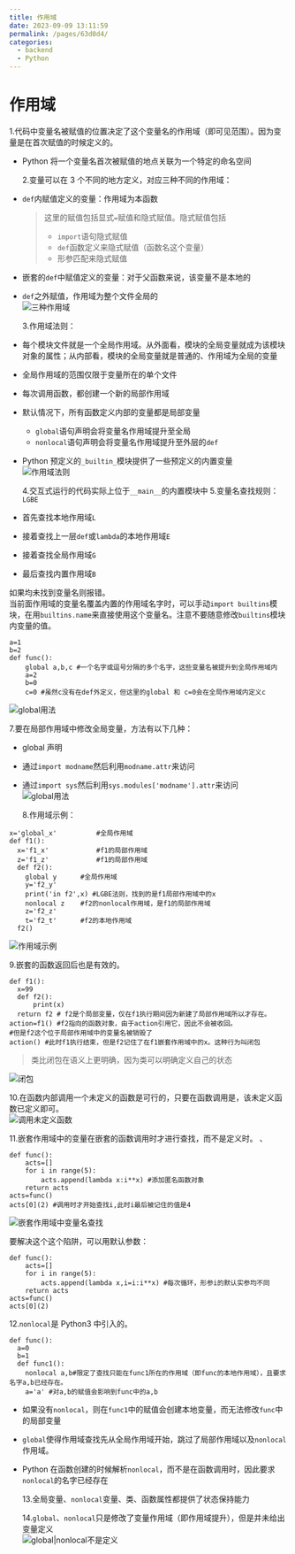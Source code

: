 ```yaml
---
title: 作用域
date: 2023-09-09 13:11:59
permalink: /pages/63d0d4/
categories:
  - backend
  - Python
---
```

# 作用域

1.代码中变量名被赋值的位置决定了这个变量名的作用域（即可见范围）。因为变量是在首次赋值的时候定义的。

- Python 将一个变量名首次被赋值的地点关联为一个特定的命名空间

  2.变量可以在 3 个不同的地方定义，对应三种不同的作用域：

- `def`内赋值定义的变量：作用域为本函数
  > 这里的赋值包括显式`=`赋值和隐式赋值。隐式赋值包括
  >
  > - `import`语句隐式赋值
  > - `def`函数定义来隐式赋值（函数名这个变量）
  > - 形参匹配来隐式赋值
- 嵌套的`def`中赋值定义的变量：对于父函数来说，该变量不是本地的
- `def`之外赋值，作用域为整个文件全局的  
  ![三种作用域](/img/python/python_18_1.JPG)

  3.作用域法则：

- 每个模块文件就是一个全局作用域。从外面看，模块的全局变量就成为该模块对象的属性；从内部看，模块的全局变量就是普通的、作用域为全局的变量
- 全局作用域的范围仅限于变量所在的单个文件
- 每次调用函数，都创建一个新的局部作用域
- 默认情况下，所有函数定义内部的变量都是局部变量
  - `global`语句声明会将变量名作用域提升至全局
  - `nonlocal`语句声明会将变量名作用域提升至外层的`def`
- Python 预定义的`_builtin_`模块提供了一些预定义的内置变量  
  ![作用域法则](/img/python/python_18_2.JPG)

  4.交互式运行的代码实际上位于`__main__`的内置模块中 5.变量名查找规则：`LGBE`

- 首先查找本地作用域`L`
- 接着查找上一层`def`或`lambda`的本地作用域`E`
- 接着查找全局作用域`G`
- 最后查找内置作用域`B`

如果均未找到变量名则报错。  
当前面作用域的变量名覆盖内置的作用域名字时，可以手动`import builtins`模块，在用`builtins.name`来直接使用这个变量名。注意不要随意修改`builtins`模块内变量的值。

```
a=1
b=2
def func():
	global a,b,c #一个名字或逗号分隔的多个名字，这些变量名被提升到全局作用域内
	a=2
	b=0
	c=0 #虽然c没有在def外定义，但这里的global 和 c=0会在全局作用域内定义c
```

![global用法](/img/python/python_18_3.JPG)

7.要在局部作用域中修改全局变量，方法有以下几种：

- global 声明
- 通过`import modname`然后利用`modname.attr`来访问
- 通过`import sys`然后利用`sys.modules['modname'].attr`来访问  
   ![global用法](/img/python/python_18_4.JPG)

  8.作用域示例：

```
x='global_x'          #全局作用域
def f1():
  x='f1_x'            #f1的局部作用域
  z='f1_z'            #f1的局部作用域
  def f2():
	global y      #全局作用域
	y='f2_y'
	print('in f2',x) #LGBE法则，找到的是f1局部作用域中的x
	nonlocal z    #f2的nonlocal作用域，是f1的局部作用域
   	z='f2_z'
	t='f2_t'      #f2的本地作用域
  f2()
```

![作用域示例](/img/python/python_18_5.JPG)

9.嵌套的函数返回后也是有效的。

```
def f1():
  x=99
  def f2():
      print(x)
  return f2 # f2是个局部变量，仅在f1执行期间因为新建了局部作用域所以才存在。
action=f1() #f2指向的函数对象，由于action引用它，因此不会被收回。
#但是f2这个位于局部作用域中的变量名被销毁了
action() #此时f1执行结束，但是f2记住了在f1嵌套作用域中的x。这种行为叫闭包
```

> 类比闭包在语义上更明确，因为类可以明确定义自己的状态

![闭包](/img/python/python_18_6.JPG)

10.在函数内部调用一个未定义的函数是可行的，只要在函数调用是，该未定义函数已定义即可。  
 ![调用未定义函数](/img/python/python_18_7.JPG)

11.嵌套作用域中的变量在嵌套的函数调用时才进行查找，而不是定义时。 、

```
def func():
	acts=[]
	for i in range(5):
		acts.append(lambda x:i**x) #添加匿名函数对象
	return acts
acts=func()
acts[0](2) #调用时才开始查找i,此时i最后被记住的值是4
```

![嵌套作用域中变量名查找](/img/python/python_18_8.JPG)

要解决这个这个陷阱，可以用默认参数：

```
def func():
	acts=[]
	for i in range(5):
		acts.append(lambda x,i=i:i**x) #每次循环，形参i的默认实参均不同
	return acts
acts=func()
acts[0](2)
```

12.`nonlocal`是 Python3 中引入的。

```
def func():
  a=0
  b=1
  def func1():
	nonlocal a,b#限定了查找只能在func1所在的作用域（即func的本地作用域），且要求名字a,b已经存在。
	a='a' #对a,b的赋值会影响到func中的a,b
```

- 如果没有`nonlocal`，则在`func1`中的赋值会创建本地变量，而无法修改`func`中的局部变量
- `global`使得作用域查找先从全局作用域开始，跳过了局部作用域以及`nonlocal`作用域。
- Python 在函数创建的时候解析`nonlocal`，而不是在函数调用时，因此要求`nonlocal`的名字已经存在

  13.全局变量、`nonlocal`变量、类、函数属性都提供了状态保持能力

  14.`global`、`nonlocal`只是修改了变量作用域（即作用域提升），但是并未给出变量定义  
  ![global|nonlocal不是定义](/img/python/python_18_9.JPG)
